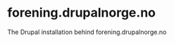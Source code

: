 forening.drupalnorge.no
=======================

The Drupal installation behind forening.drupalnorge.no